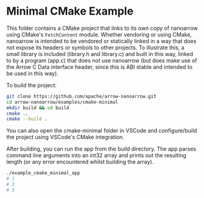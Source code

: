 <!---
  Licensed to the Apache Software Foundation (ASF) under one
  or more contributor license agreements.  See the NOTICE file
  distributed with this work for additional information
  regarding copyright ownership.  The ASF licenses this file
  to you under the Apache License, Version 2.0 (the
  "License"); you may not use this file except in compliance
  with the License.  You may obtain a copy of the License at

    http://www.apache.org/licenses/LICENSE-2.0

  Unless required by applicable law or agreed to in writing,
  software distributed under the License is distributed on an
  "AS IS" BASIS, WITHOUT WARRANTIES OR CONDITIONS OF ANY
  KIND, either express or implied.  See the License for the
  specific language governing permissions and limitations
  under the License.
-->

# Minimal CMake Example

This folder contains a CMake project that links to its own copy of
nanoarrow using CMake's `FetchContent` module. Whether vendoring or
using CMake, nanoarrow is intended to be vendored or statically
linked in a way that does not expose its headers or symbols to other
projects. To illustrate this, a small library is included (library.h
and library.c) and built in this way, linked to by a program (app.c)
that does not use nanoarrow (but does make use of the Arrow C Data
interface header, since this is ABI stable and intended to be used
in this way).

To build the project:

```bash
git clone https://github.com/apache/arrow-nanoarrow.git
cd arrow-nanoarrow/examples/cmake-minimal
mkdir build && cd build
cmake ..
cmake --build .
```

You can also open the cmake-minimal folder in VSCode and configure/build
the project using VSCode's CMake integration.

After building, you can run the app from the build directory. The app
parses command line arguments into an int32 array and prints out the
resulting length (or any error encountered whilst building the array).

```bash
./example_cmake_minimal_app
# 1
# 2
# 3
```
